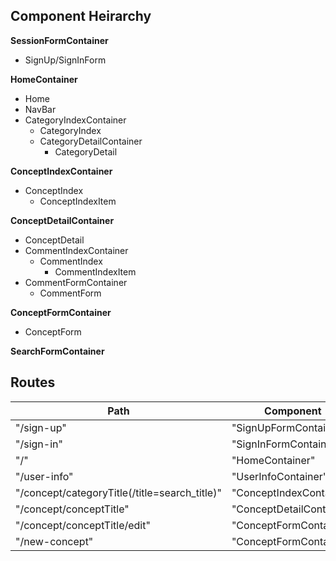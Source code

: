## Component Heirarchy

**SessionFormContainer**
- SignUp/SignInForm

**HomeContainer**
- Home
- NavBar
- CategoryIndexContainer
  - CategoryIndex
  - CategoryDetailContainer
    - CategoryDetail

**ConceptIndexContainer**
- ConceptIndex
  - ConceptIndexItem

**ConceptDetailContainer**
- ConceptDetail
- CommentIndexContainer
  - CommentIndex
    - CommentIndexItem
- CommentFormContainer
  - CommentForm

**ConceptFormContainer**
- ConceptForm

**SearchFormContainer**


## Routes

|Path                                                | Component               |
|----------------------------------------------------|-------------------------|
| "/sign-up"                                         | "SignUpFormContainer"   |
| "/sign-in"                                         | "SignInFormContainer"   |
| "/"                                                | "HomeContainer"         |
| "/user-info"                                       | "UserInfoContainer"     |
| "/concept/categoryTitle(/title=search_title)"      | "ConceptIndexContainer" |
| "/concept/conceptTitle"                            | "ConceptDetailContainer"|
| "/concept/conceptTitle/edit"                       | "ConceptFormContainer"  |
| "/new-concept"                                     | "ConceptFormContainer"  |

